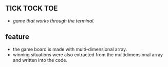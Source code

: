 
## TICK TOCK TOE

- *game that works through the terminal.*

## feature
- the game board is made with multi-dimensional array.
- winning situations were also extracted from the multidimensional array and written into the code.
# 
